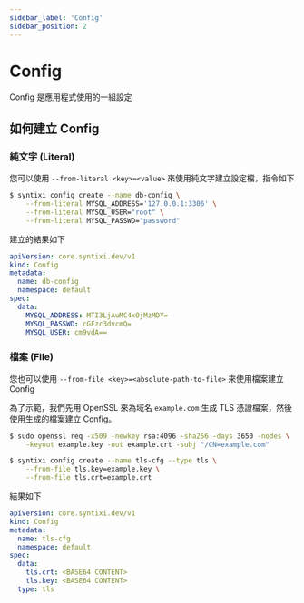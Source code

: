 ```yaml
---
sidebar_label: 'Config'
sidebar_position: 2
---
```


# Config

Config 是應用程式使用的一組設定

## 如何建立 Config

### 純文字 (Literal)

您可以使用 `--from-literal <key>=<value>` 來使用純文字建立設定檔，指令如下

```sh
$ syntixi config create --name db-config \
    --from-literal MYSQL_ADDRESS='127.0.0.1:3306' \
    --from-literal MYSQL_USER="root" \
    --from-literal MYSQL_PASSWD="password" 
```

建立的結果如下

```yaml
apiVersion: core.syntixi.dev/v1
kind: Config
metadata:
  name: db-config
  namespace: default
spec:
  data:
    MYSQL_ADDRESS: MTI3LjAuMC4xOjMzMDY=
    MYSQL_PASSWD: cGFzc3dvcmQ=
    MYSQL_USER: cm9vdA==
```


### 檔案 (File)

您也可以使用 `--from-file <key>=<absolute-path-to-file>` 來使用檔案建立 Config

為了示範，我們先用 OpenSSL 來為域名 `example.com` 生成 TLS 憑證檔案，然後使用生成的檔案建立 Config。
```sh
$ sudo openssl req -x509 -newkey rsa:4096 -sha256 -days 3650 -nodes \
    -keyout example.key -out example.crt -subj "/CN=example.com"
```

```sh
$ syntixi config create --name tls-cfg --type tls \
    --from-file tls.key=example.key \
    --from-file tls.crt=example.crt
```

結果如下

```yaml
apiVersion: core.syntixi.dev/v1
kind: Config
metadata:
  name: tls-cfg
  namespace: default
spec:
  data:
    tls.crt: <BASE64 CONTENT>
    tls.key: <BASE64 CONTENT>
  type: tls
```
